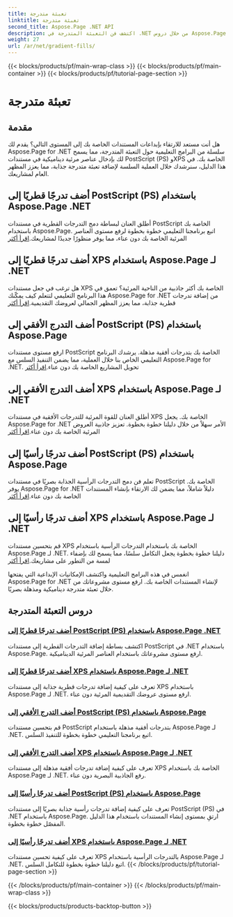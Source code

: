 ```yaml
---
title: تعبئة متدرجة
linktitle: تعبئة متدرجة
second_title: Aspose.Page .NET API
description: اكتشف فن التعبئة المتدرجة في .NET من خلال دروس Aspose.Page. ارفع مستوى مشروعاتك دون عناء - أضف تدرجات قطرية وأفقية وعمودية جذابة.
weight: 27
url: /ar/net/gradient-fills/
---
```


{{< blocks/products/pf/main-wrap-class >}}
{{< blocks/products/pf/main-container >}}
{{< blocks/products/pf/tutorial-page-section >}}

# تعبئة متدرجة


## مقدمة

هل أنت مستعد للارتقاء بإبداعات المستندات الخاصة بك إلى المستوى التالي؟ يقدم لك Aspose.Page for .NET سلسلة من البرامج التعليمية حول التعبئة المتدرجة، مما يسمح لك بإدخال عناصر مرئية ديناميكية في مستندات PostScript (PS) وXPS الخاصة بك. في هذا الدليل، سنرشدك خلال العملية السلسة لإضافة تعبئة متدرجة جذابة، مما يعزز المظهر العام لمشاريعك.

## أضف تدرجًا قطريًا إلى PostScript (PS) باستخدام Aspose.Page .NET

 أطلق العنان لبساطة دمج التدرجات القطرية في مستندات PostScript الخاصة بك باستخدام Aspose.Page. اتبع برنامجنا التعليمي خطوة بخطوة لرفع مستوى العناصر المرئية الخاصة بك دون عناء، مما يوفر منظورًا جديدًا لمشاريعك.[اقرأ أكثر](./add-diagonal-gradient-to-postscript-ps/)

## أضف تدرجًا قطريًا إلى XPS باستخدام Aspose.Page لـ .NET

 هل ترغب في جعل مستندات XPS الخاصة بك أكثر جاذبية من الناحية المرئية؟ تعمق في هذا البرنامج التعليمي لتتعلم كيف يمكّنك Aspose.Page for .NET من إضافة تدرجات قطرية جذابة، مما يعزز المظهر الجمالي لعروضك التقديمية.[اقرأ أكثر](./add-diagonal-gradient-to-xps/)

## أضف التدرج الأفقي إلى PostScript (PS) باستخدام Aspose.Page

 ارفع مستوى مستندات PostScript الخاصة بك بتدرجات أفقية مذهلة. يرشدك البرنامج التعليمي الخاص بنا خلال العملية، مما يضمن التنفيذ السلس مع Aspose.Page for .NET. تحويل المشاريع الخاصة بك دون عناء.[اقرأ أكثر](./add-horizontal-gradient-to-postscript-ps/)

## أضف التدرج الأفقي إلى XPS باستخدام Aspose.Page لـ .NET

 أطلق العنان للقوة المرئية للتدرجات الأفقية في مستندات XPS الخاصة بك. يجعل Aspose.Page for .NET الأمر سهلاً من خلال دليلنا خطوة بخطوة. تعزيز جاذبية العروض المرئية الخاصة بك دون عناء.[اقرأ أكثر](./add-horizontal-gradient-to-xps/)

## أضف تدرجًا رأسيًا إلى PostScript (PS) باستخدام Aspose.Page

 تعلم فن دمج التدرجات الرأسية الجذابة بصريًا في مستندات PostScript الخاصة بك. يوفر Aspose.Page for .NET دليلاً شاملاً، مما يضمن لك الارتقاء بإنشاء المستندات الخاصة بك دون عناء.[اقرأ أكثر](./add-vertical-gradient-to-postscript-ps/)

## أضف تدرجًا رأسيًا إلى XPS باستخدام Aspose.Page لـ .NET
قم بتحسين مستندات XPS الخاصة بك باستخدام التدرجات الرأسية باستخدام Aspose.Page لـ .NET. دليلنا خطوة بخطوة يجعل التكامل سلسًا، مما يسمح لك بإضفاء لمسة من التطور على مشاريعك.[اقرأ أكثر](./add-vertical-gradient-to-xps/)

انغمس في هذه البرامج التعليمية واكتشف الإمكانيات الإبداعية التي يفتحها Aspose.Page for .NET لإنشاء المستندات الخاصة بك. ارفع مستوى مشروعاتك من خلال تعبئة متدرجة ديناميكية ومذهلة بصريًا.
## دروس التعبئة المتدرجة
### [أضف تدرجًا قطريًا إلى PostScript (PS) باستخدام Aspose.Page .NET](./add-diagonal-gradient-to-postscript-ps/)
اكتشف بساطة إضافة التدرجات القطرية إلى مستندات PostScript في .NET باستخدام Aspose.Page. ارفع مستوى مشروعاتك باستخدام العناصر المرئية الديناميكية.
### [أضف تدرجًا قطريًا إلى XPS باستخدام Aspose.Page لـ .NET](./add-diagonal-gradient-to-xps/)
تعرف على كيفية إضافة تدرجات قطرية جذابة إلى مستندات XPS باستخدام Aspose.Page لـ .NET. ارفع مستوى عروضك التقديمية المرئية دون عناء.
### [أضف التدرج الأفقي إلى PostScript (PS) باستخدام Aspose.Page](./add-horizontal-gradient-to-postscript-ps/)
قم بتحسين مستندات PostScript بتدرجات أفقية مذهلة باستخدام Aspose.Page لـ .NET. اتبع برنامجنا التعليمي خطوة بخطوة للتنفيذ السلس.
### [أضف التدرج الأفقي إلى XPS باستخدام Aspose.Page لـ .NET](./add-horizontal-gradient-to-xps/)
تعرف على كيفية إضافة تدرجات أفقية مذهلة إلى مستندات XPS الخاصة بك باستخدام Aspose.Page لـ .NET. رفع الجاذبية البصرية دون عناء.
### [أضف تدرجًا رأسيًا إلى PostScript (PS) باستخدام Aspose.Page](./add-vertical-gradient-to-postscript-ps/)
تعرف على كيفية إضافة تدرجات رأسية جذابة بصريًا إلى مستندات PostScript (PS) في .NET باستخدام Aspose.Page. ارتقِ بمستوى إنشاء المستندات باستخدام هذا الدليل المفصّل خطوة بخطوة.
### [أضف تدرجًا رأسيًا إلى XPS باستخدام Aspose.Page لـ .NET](./add-vertical-gradient-to-xps/)
تعرف على كيفية تحسين مستندات XPS بالتدرجات الرأسية باستخدام Aspose.Page لـ .NET. اتبع دليلنا خطوة بخطوة للتكامل السلس.
{{< /blocks/products/pf/tutorial-page-section >}}

{{< /blocks/products/pf/main-container >}}
{{< /blocks/products/pf/main-wrap-class >}}

{{< blocks/products/products-backtop-button >}}
